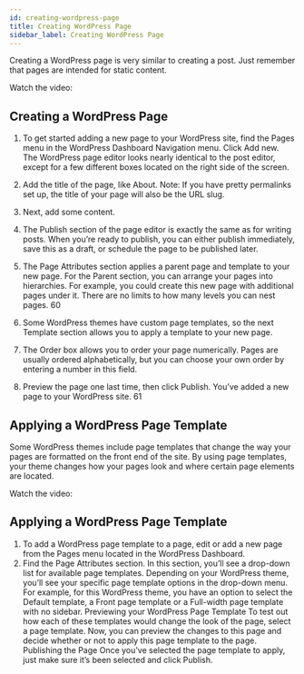```yaml
---
id: creating-wordpress-page
title: Creating WordPress Page
sidebar_label: Creating WordPress Page
---
```


Creating a WordPress page is very similar to creating a post. Just remember that pages are intended for static content.

Watch the video:
 
## Creating a WordPress Page
1. To get started adding a new page to your WordPress site, find the Pages menu in the WordPress Dashboard Navigation menu. Click Add new.
The WordPress page editor looks nearly identical to the post editor, except for a few different boxes located on the right side of the screen.
2. Add the title of the page, like About. Note: If you have pretty permalinks set up, the title of your page will also be the URL slug.
3. Next, add some content.
4. The Publish section of the page editor is exactly the same as for writing posts. When you’re ready to publish, you can either publish immediately, save this as a draft, or schedule the page to be published later.
5. The Page Attributes section applies a parent page and template to your new page. For the Parent section, you can arrange your pages into hierarchies. For example, you could create this new page with additional pages under it. There are no limits to how many levels you can nest pages.
 60

 6. Some WordPress themes have custom page templates, so the next Template section allows you to apply a template to your new page.
7. The Order box allows you to order your page numerically. Pages are usually ordered alphabetically, but you can choose your own order by entering a number in this field.
8. Preview the page one last time, then click Publish. You’ve added a new page to your WordPress site.
61

## Applying a WordPress Page Template

Some WordPress themes include page templates that change the way your pages are formatted on the front end of the site. By using page templates, your theme changes how your pages look and where certain page elements are located.

Watch the video:
  
## Applying a WordPress Page Template

1. To add a WordPress page template to a
page, edit or add a new page from the Pages menu located in the WordPress Dashboard.
2. Find the Page Attributes section. In this section, you’ll see a drop-down list for available page templates.
Depending on your WordPress theme, you’ll see your specific page template options in the drop-down menu.
For example, for this WordPress theme, you have an option to select the Default template, a Front page template or a Full-width page template with no sidebar.
Previewing your WordPress Page Template
To test out how each of these templates would change the look of the page, select a page template. Now, you can preview the changes to this page and decide whether or not to apply this page template to the page.
Publishing the Page
Once you’ve selected the page template to apply, just make sure it’s been selected and click Publish.